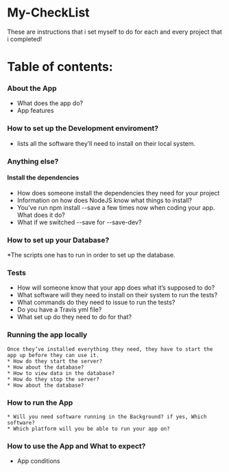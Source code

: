 # My-CheckList

These are instructions that i set myself to do for each and every project that i completed!

# Table of contents:
### About the App
  * What does the app do?
  * App features
  
### How to set up the Development enviroment?
  * lists all the software they’ll need to install on their local system.
    
### Anything else?
 #### Install the dependencies
   * How does someone install the dependencies they need for your project
   * Information on how does NodeJS know what things to install?
   * You’ve run npm install --save <modulename> a few times now when coding your app. What does it do? 
   * What if we switched --save for --save-dev?
        
 ### How to set up your Database?
   *The scripts one has to run in order to set up the database.
        
 ### Tests
   * How will someone know that your app does what it’s supposed to do?
   * What software will they need to install on their system to run the tests? 
   * What commands do they need to issue to run the tests?
   * Do you have a Travis yml file? 
   * What set up do they need to do for that?
  
  ### Running the app locally
    Once they’ve installed everything they need, they have to start the app up before they can use it.
    * How do they start the server?
    * How about the database?
    * How to view data in the database?
    * How do they stop the server? 
    * How about the database?
         
  ### How to run the App
    * Will you need software running in the Background? if yes, Which software?
    * Which platform will you be able to run your app on?
  
  ### How to use the App and What to expect?
   * App conditions
   
